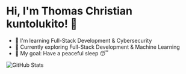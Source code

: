 # Hi, I'm Thomas Christian kuntolukito! 👋  
- 🔭 I'm learning Full-Stack Development & Cybersecurity  
- 🌱 Currently exploring Full-Stack Development & Machine Learning  
- 🎯 My goal: Have a peaceful sleep 😴   

![GitHub Stats](https://github-readme-stats.vercel.app/api?username=thomaschristiankuntolukito&show_icons=true&theme=dark)
